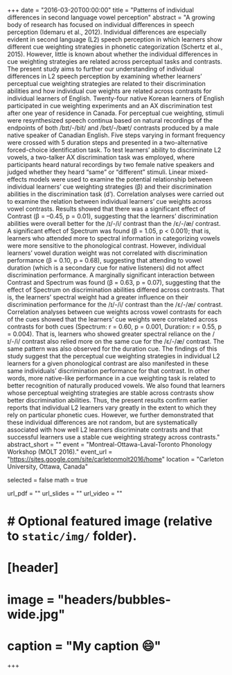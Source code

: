 +++
date = "2016-03-20T00:00:00"
title = "Patterns of individual differences in second language vowel perception"
abstract = "A growing body of research has focused on individual differences in speech perception (Idemaru et al., 2012). Individual differences are especially evident in second language (L2) speech perception in which learners show different cue weighting strategies in phonetic categorization (Schertz et al., 2015). However, little is known about whether the individual differences in cue weighting strategies are related across perceptual tasks and contrasts. The present study aims to further our understanding of individual differences in L2 speech perception by examining whether learners’ perceptual cue weighting strategies are related to their discrimination abilities and how individual cue weights are related across contrasts for individual learners of English. Twenty-four native Korean learners of English participated in cue weighting experiments and an AX discrimination test after one year of residence in Canada. For perceptual cue weighting, stimuli were resynthesized speech continua based on natural recordings of the endpoints of both /bɪt/-/bit/ and /bɛt/-/bæt/ contrasts produced by a male native speaker of Canadian English. Five steps varying in formant frequency were crossed with 5 duration steps and presented in a two-alternative forced-choice identification task. To test learners’ ability to discriminate L2 vowels, a two-talker AX discrimination task was employed, where participants heard natural recordings by two female native speakers and judged whether they heard “same” or “different” stimuli. Linear mixed-effects models were used to examine the potential relationship between individual learners’ cue weighting strategies (β) and their discrimination abilities in the discrimination task (dʹ). Correlation analyses were carried out to examine the relation between individual learners’ cue weights across vowel contrasts. Results showed that there was a significant effect of Contrast (β = –0.45, p = 0.01), suggesting that the learners’ discrimination abilities were overall better for the /ɪ/-/i/ contrast than the /ɛ/-/æ/ contrast. A significant effect of Spectrum was found (β = 1.05, p < 0.001); that is, learners who attended more to spectral information in categorizing vowels were more sensitive to the phonological contrast. However, individual learners’ vowel duration weight was not correlated with discrimination performance (β = 0.10, p = 0.68), suggesting that attending to vowel duration (which is a secondary cue for native listeners) did not affect discrimination performance. A marginally significant interaction between Contrast and Spectrum was found (β = 0.63, p = 0.07), suggesting that the effect of Spectrum on discrimination abilities differed across contrasts. That is, the learners’ spectral weight had a greater influence on their discrimination performance for the /ɪ/-/i/ contrast than the /ɛ/-/æ/ contrast. Correlation analyses between cue weights across vowel contrasts for each of the cues showed that the learners’ cue weights were correlated across contrasts for both cues (Spectrum: r = 0.60, p = 0.001, Duration: r = 0.55, p = 0.004). That is, learners who showed greater spectral reliance on the /ɪ/-/i/ contrast also relied more on the same cue for the /ɛ/-/æ/ contrast. The same pattern was also observed for the duration cue. The findings of this study suggest that the perceptual cue weighting strategies in individual L2 learners for a given phonological contrast are also manifested in these same individuals’ discrimination performance for that contrast. In other words, more native-like performance in a cue weighting task is related to better recognition of naturally produced vowels. We also found that learners whose perceptual weighting strategies are stable across contrasts show better discrimination abilities. Thus, the present results confirm earlier reports that individual L2 learners vary greatly in the extent to which they rely on particular phonetic cues. However, we further demonstrated that these individual differences are not random, but are systematically associated with how well L2 learners discriminate contrasts and that successful learners use a stable cue weighting strategy across contrasts."
abstract_short = ""
event = "Montreal-Ottawa-Laval-Toronto Phonology Workshop (MOLT 2016)."
event_url = "https://sites.google.com/site/carletonmolt2016/home"
location = "Carleton University, Ottawa, Canada"

selected = false
math = true

url_pdf = ""
url_slides = ""
url_video = ""

# # Optional featured image (relative to `static/img/` folder).
# [header]
# image = "headers/bubbles-wide.jpg"
# caption = "My caption :smile:"

+++
